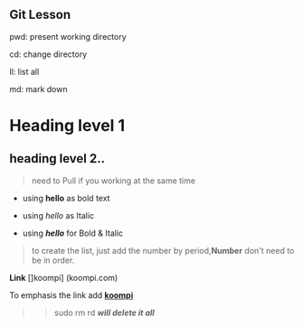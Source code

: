 ## Git Lesson
pwd:  present working directory

cd: change directory

ll: list all

md: mark down

# Heading level 1

## heading level 2..

>need to Pull if you working at the same time

- using **hello** as bold text

- using *hello* as Italic

- using ***hello*** for Bold & Italic

>to create the list, just add the number by period,**Number** don't need to be in order.

**Link** []koompi] (koompi.com)

To emphasis the link add **[koompi](koompi.com)**

>> sudo rm rd ***will delete it all***

